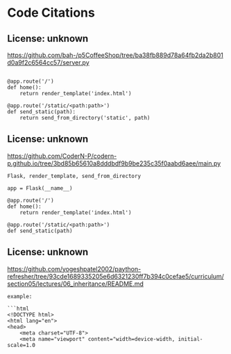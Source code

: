 # Code Citations

## License: unknown

https://github.com/bah-/p5CoffeeShop/tree/ba38fb889d78a64fb2da2b801d0a9f2c6564cc57/server.py

```

@app.route('/')
def home():
    return render_template('index.html')

@app.route('/static/<path:path>')
def send_static(path):
    return send_from_directory('static', path)
```

## License: unknown

https://github.com/CoderN-P/codern-p.github.io/tree/3bd85b65610a8dddbdf9b9be235c35f0aabd6aee/main.py

```
Flask, render_template, send_from_directory

app = Flask(__name__)

@app.route('/')
def home():
    return render_template('index.html')

@app.route('/static/<path:path>')
def send_static(path)
```

## License: unknown

https://github.com/yogeshpatel2002/paython-refresher/tree/93cde1689335205e6d6321230ff7b394c0cefae5/curriculum/section05/lectures/06_inheritance/README.md

````
example:

```html
<!DOCTYPE html>
<html lang="en">
<head>
    <meta charset="UTF-8">
    <meta name="viewport" content="width=device-width, initial-scale=1.0
````
